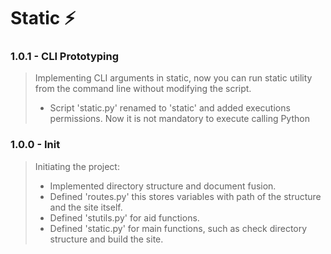 # Static ⚡
### 1.0.1 - CLI Prototyping
> Implementing CLI arguments in static, now you can run static utility from the command line without modifying the script.
> - Script 'static.py' renamed to 'static' and added executions permissions. Now it is not mandatory to execute calling Python

### 1.0.0 - Init
> Initiating the project:
> - Implemented directory structure and document fusion.
> - Defined 'routes.py' this stores variables with path of the structure and the site itself.
> - Defined 'stutils.py' for aid functions.
> - Defined 'static.py' for main functions, such as check directory structure and build the site.